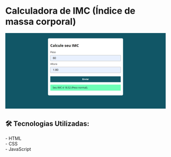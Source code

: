 <h1>Calculadora de IMC (Índice de massa corporal)</h1>
<img src="assets/exemplo.png"/>
<h2>🛠 Tecnologias Utilizadas:</h2>
- HTML <br>
- CSS <br>
- JavaScript <br>
